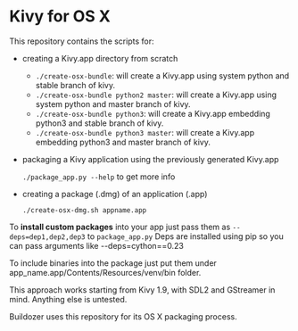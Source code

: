 Kivy for OS X
=============

This repository contains the scripts for:

- creating a Kivy.app directory from scratch 

    - `./create-osx-bundle`: will create a Kivy.app using system python and stable branch of kivy.
    - `./create-osx-bundle python2 master`: will create a Kivy.app using system python and master branch of kivy.
    - `./create-osx-bundle python3`: will create a Kivy.app embedding python3 and stable branch of kivy.
    - `./create-osx-bundle python3 master`: will create a Kivy.app embedding python3 and master branch of kivy.
    
- packaging a Kivy application using the previously generated Kivy.app

    `./package_app.py --help` to get more info

- creating a package (.dmg) of an application (.app)

    `./create-osx-dmg.sh appname.app`

To **install custom packages** into your app just pass them as `--deps=dep1,dep2,dep3` to `package_app.py`
Deps are installed using pip so you can pass arguments like --deps=cython==0.23

To include binaries into the package just put them under app_name.app/Contents/Resources/venv/bin folder. 

This approach works starting from Kivy 1.9, with SDL2 and GStreamer in mind.
Anything else is untested.

Buildozer uses this repository for its OS X packaging process.
